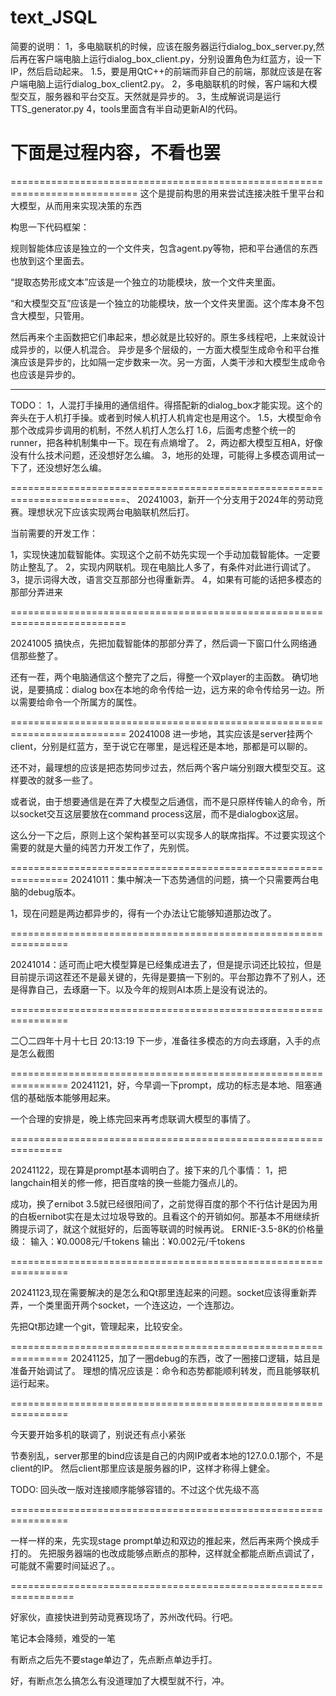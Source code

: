 # text_JSQL

简要的说明：
1，多电脑联机的时候，应该在服务器运行dialog_box_server.py,然后再在客户端电脑上运行dialog_box_client.py，分别设置角色为红蓝方，设一下IP，然后启动起来。
1.5，要是用QtC++的前端而非自己的前端，那就应该是在客户端电脑上运行dialog_box_client2.py。
2，多电脑联机的时候，客户端和大模型交互，服务器和平台交互。天然就是异步的。
3，生成解说词是运行TTS_generator.py
4，tools里面含有半自动更新AI的代码。


# 下面是过程内容，不看也罢
============================================================================
这个是提前构思的用来尝试连接决胜千里平台和大模型，从而用来实现决策的东西


构思一下代码框架：

规则智能体应该是独立的一个文件夹，包含agent.py等物，把和平台通信的东西也放到这个里面去。

“提取态势形成文本”应该是一个独立的功能模块，放一个文件夹里面。

“和大模型交互”应该是一个独立的功能模块，放一个文件夹里面。这个库本身不包含大模型，只管用。

然后再来个主函数把它们串起来，想必就是比较好的。原生多线程吧，上来就设计成异步的，以便人机混合。
异步是多个层级的，一方面大模型生成命令和平台推演应该是异步的，比如隔一定步数来一次。另一方面，人类干涉和大模型生成命令也应该是异步的。

-----------------------
TODO：
1，人混打手操用的通信组件。得搭配新的dialog_box才能实现。这个的奔头在于人机打手操。或者到时候人机打人机肯定也是用这个。
1.5，大模型命令那个改成异步调用的机制，不然人机打人怎么打
1.6，后面考虑整个统一的runner，把各种机制集中一下。现在有点熵增了。
2，两边都大模型互相A，好像没有什么技术问题，还没想好怎么编。
3，地形的处理，可能得上多模态调用试一下了，还没想好怎么编。


==========================================================================、
20241003，新开一个分支用于2024年的劳动竞赛。理想状况下应该实现两台电脑联机然后打。

当前需要的开发工作：

1，实现快速加载智能体。实现这个之前不妨先实现一个手动加载智能体。一定要防止整乱了。
2，实现内网联机。现在电脑比人多了，有条件对此进行调试了。
3，提示词得大改，语言交互那部分也得重新弄。
4，如果有可能的话把多模态的那部分弄进来

==========================================================================

20241005 搞快点，先把加载智能体的那部分弄了，然后调一下窗口什么网络通信那些整了。

还有一茬，两个电脑通信这个整完了之后，得整一个双player的主函数。
确切地说，是要搞成：dialog box在本地的命令传给一边，远方来的命令传给另一边。所以需要给命令一个所属方的属性。

==========================================================================
20241008 进一步地，其实应该是server挂两个client，分别是红蓝方，至于说它在哪里，是远程还是本地，那都是可以聊的。

还不对，最理想的应该是把态势同步过去，然后两个客户端分别跟大模型交互。这样要改的就多一些了。

或者说，由于想要通信是在弄了大模型之后通信，而不是只原样传输人的命令，所以socket交互这层要放在command process这层，而不是dialogbox这层。

这么分一下之后，原则上这个架构甚至可以实现多人的联席指挥。不过要实现这个需要的就是大量的纯苦力开发工作了，先别慌。


================================================================
20241011：集中解决一下态势通信的问题，搞一个只需要两台电脑的debug版本。

1，现在问题是两边都异步的，得有一个办法让它能够知道那边改了。


================================================================

20241014：适可而止吧大模型算是已经集成进去了，但是提示词还比较拉，但是目前提示词这茬还不是最关键的，先得是要搞一下别的。平台那边靠不了别人，还是得靠自己，去琢磨一下。以及今年的规则AI本质上是没有说法的。

================================================================

二〇二四年十月十七日 20:13:19
下一步，准备往多模态的方向去琢磨，入手的点是怎么截图


================================================================
20241121，好，今早调一下prompt，成功的标志是本地、阻塞通信的基础版本能够用起来。

一个合理的安排是，晚上练完回来再考虑联调大模型的事情了。


===============================================================

20241122，现在算是prompt基本调明白了。接下来的几个事情：
1，把langchain相关的修一修，把百度啥的换一些能力强点儿的。

成功，换了ernibot 3.5就已经很阳间了，之前觉得百度的那个不行估计是因为用的白板ernibot实在是太过垃圾导致的。且看这个的开销如何。那基本不用继续折腾提示词了，就这个就挺好的，后面等联调的时候再说。
ERNIE-3.5-8K的价格量级：
输入：¥0.0008元/千tokens
输出：¥0.002元/千tokens

================================================================

20241123,现在需要解决的是怎么和Qt那里连起来的问题。socket应该得重新弄弄，一个类里面开两个socket，一个连这边，一个连那边。

先把Qt那边建一个git，管理起来，比较安全。

================================================================
20241125，加了一圈debug的东西，改了一圈接口逻辑，姑且是准备开始调试了。
理想的情况应该是：命令和态势都能顺利转发，而且能够联机运行起来。

================================================================

今天要开始多机的联调了，别说还有点小紧张

节奏别乱，server那里的bind应该是自己的内网IP或者本地的127.0.0.1那个，不是client的IP。
然后client那里应该是服务器的IP，这样才称得上健全。

TODO: 回头改一版对连接顺序能够容错的。不过这个优先级不高

================================================================

一样一样的来，先实现stage prompt单边和双边的推起来，然后再来两个换成手打的。
先把服务器端的也改成能够点断点的那种，这样就全都能点断点调试了，可能就不需要时间延迟了。。

=================================================================

好家伙，直接快进到劳动竞赛现场了，苏州改代码。行吧。

笔记本会降频，难受的一笔

有断点之后先不要stage单边了，先点断点单边手打。

好，有断点怎么搞怎么有没道理加了大模型就不行，冲。